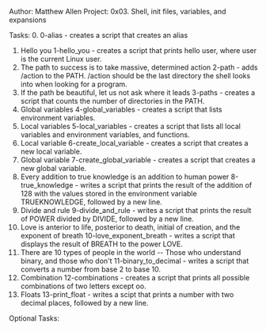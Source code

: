 Author: Matthew Allen
Project: 0x03. Shell, init files, variables, and expansions

Tasks:
0. <o> 
	0-alias - creates a script that creates an alias
1. Hello you 
	1-hello_you - creates a script that prints hello user, where user is
	the current Linux user.
2. The path to success is to take massive, determined action
	2-path - adds /action to the PATH. /action should be the last 
	directory the shell looks into when looking for a program.
3. If the path be beautiful, let us not ask where it leads
	3-paths - creates a script that counts the number of directories in 
	the PATH.
4. Global variables
	4-global_variables - creates a script that lists environment 
	variables.
5. Local variables
	5-local_variables - creates a script that lists all local variables 
	and environment variables, and functions.
6. Local variable
	6-create_local_variable - creates a script that creates a new local 
	variable.
7. Global variable
	7-create_global_variable - creates a script that creates a new 
	global variable.
8. Every addition to true knowledge is an addition to human power
	8-true_knowledge - writes a script that prints the result of the 
	addition of 128	with the values stored in the environment variable 
	TRUEKNOWLEDGE, followed by a new line.
9. Divide and rule
	9-divide_and_rule - writes a script that prints the result of POWER 
	divided by DIVIDE, followed by a new line.
10. Love is anterior to life, posterior to death, initial of creation, and the exponent of breath
	10-love_exponent_breath - writes a script that displays the result 
	of BREATH to the power LOVE.
11. There are 10 types of people in the world -- Those who understand binary, and those who don't
	11-binary_to_decimal - writes a script that converts a number from 
	base 2 to base 10.
12. Combination
	12-combinations - creates a script that prints all possible 
	combinations of two letters except oo.
13. Floats
	13-print_float - writes a scipt that prints a number with two 
	decimal places, followed by a new line.

Optional Tasks:

